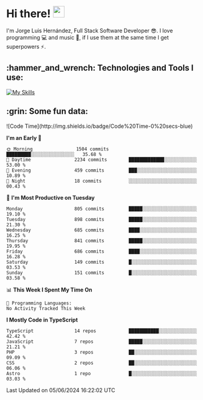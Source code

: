<h1 align="left">
 <abc>
  <br>Hi there! <img src="https://user-images.githubusercontent.com/42378118/110234147-e3259600-7f4e-11eb-95be-0c4047144dea.gif" width="30"><br>
 </abc>
</h1>

I'm Jorge Luis Hernández, Full Stack Software Developer :sunglasses:. I love programming :computer: and music :musical_score:, if I use them at the same time I get superpowers :zap:. 


<h2 align="left">:hammer_and_wrench: Technologies and Tools I use:</h2>

[![My Skills](https://skillicons.dev/icons?i=js,ts,html,css,py,vue,react,next,nest,postgres,mysql)](https://skillicons.dev)

<h2 align="left">:grin: Some fun data:</h2>
<!--START_SECTION:waka-->
![Code Time](http://img.shields.io/badge/Code%20Time-0%20secs-blue)

**I'm an Early 🐤** 

```text
🌞 Morning                1504 commits        █████████░░░░░░░░░░░░░░░░   35.68 % 
🌆 Daytime                2234 commits        █████████████░░░░░░░░░░░░   53.00 % 
🌃 Evening                459 commits         ███░░░░░░░░░░░░░░░░░░░░░░   10.89 % 
🌙 Night                  18 commits          ░░░░░░░░░░░░░░░░░░░░░░░░░   00.43 % 
```
📅 **I'm Most Productive on Tuesday** 

```text
Monday                   805 commits         █████░░░░░░░░░░░░░░░░░░░░   19.10 % 
Tuesday                  898 commits         █████░░░░░░░░░░░░░░░░░░░░   21.30 % 
Wednesday                685 commits         ████░░░░░░░░░░░░░░░░░░░░░   16.25 % 
Thursday                 841 commits         █████░░░░░░░░░░░░░░░░░░░░   19.95 % 
Friday                   686 commits         ████░░░░░░░░░░░░░░░░░░░░░   16.28 % 
Saturday                 149 commits         █░░░░░░░░░░░░░░░░░░░░░░░░   03.53 % 
Sunday                   151 commits         █░░░░░░░░░░░░░░░░░░░░░░░░   03.58 % 
```


📊 **This Week I Spent My Time On** 

```text
💬 Programming Languages: 
No Activity Tracked This Week
```

**I Mostly Code in TypeScript** 

```text
TypeScript               14 repos            ███████████░░░░░░░░░░░░░░   42.42 % 
JavaScript               7 repos             █████░░░░░░░░░░░░░░░░░░░░   21.21 % 
PHP                      3 repos             ██░░░░░░░░░░░░░░░░░░░░░░░   09.09 % 
CSS                      2 repos             ██░░░░░░░░░░░░░░░░░░░░░░░   06.06 % 
Astro                    1 repo              █░░░░░░░░░░░░░░░░░░░░░░░░   03.03 % 
```




 Last Updated on 05/06/2024 16:22:02 UTC
<!--END_SECTION:waka-->
